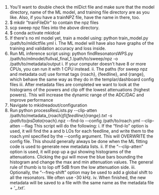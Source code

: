 1. You'll want to double check the mlDict file and make sure that the model directory, name of the ML model, and training file directory are as you like. Also, if you have a trainNPZ file, have the name in there, too.
2. $ mkdir "trainFileDir" to contain the npz files
3. scp sweep npz files into the above directory.
4. $ conda activate mkidcal 
5. If there's no ml model yet, train a model using: python train_model.py /path/to/mldictfile.yml
   i. The ML model will have also have graphs of the training and validation accuracy and loss inside.
7. Run ML inference script using: python findResonatorsWPS.py /path/to/mlmodel/fullval_final_1 /path/to/sweep/npz -o /path/to/metadata/output
   i. If your computer doesn't have 8 or more CPUs, you can run it with 1 CPU instead.
   ii. The paths (for sweep npz and metadata out) use format tags {roach}, {feedline}, and {range}, which behave the same way as they do in the templar/dashboard config files
   iii. After metadata files are completed we want to look at the histograms of the powers and clip off the lowest attenuations (highest powers). This will increase the dynamic range of the ADC/DAC and improve performance
7. Navigate to mkidreadout/configuration
8. Run python processResLists.py --clip-atten /path/to/metadata_{roach}_fl{feedline}{range}.txt -s /path/to/psData_{roach}.npz --find-lo --config /path/to/roach.yml --clip-atten --flag <flag>
This script will do the following:
   i. If the “find-lo” option is used, it will find the a and b LOs for each feedline, and write them to the roach.yml specified by the --config argument. This will OVERWRITE the config file. This should generally always be done when the ML fitting code is used to generate new metadata lists.
   ii. If the “--clip-atten” option is used, it will pop up a gui showing histograms of the attenuations. Clicking the gui will move the blue bars bounding the histogram and change the max and min attenuation values. The general rule of thumb is to lop off 5dB from the low attenuation side.
   iii. Optionally, the “--freq-shift” option may be used to add a global shift to all the resonators. We often use -30 kHz.
   iv. When finished, the new metadata will be saved to a file with the same name as the metadata file + ‘_<flag>.txt’. 

